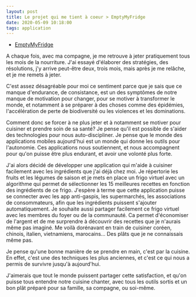 ```yaml
---
layout: post
title: Le projet qui me tient à coeur > EmptyMyFridge
date: 2020-05-09 10:18:00
tags: application
---
```


- [EmptyMyFridge](https://www.emptymyfridge.com)

A chaque fois, avec ma compagne, je me retrouve à jeter pratiquement tous les mois de la nourriture. J'ai essayé d'élaborer des stratégies, des résolutions, j'y arrive peut-être deux, trois mois, mais après je me relâche, et je me remets à jeter.

C'est assez désagréable pour moi ce sentiment parce que je sais que ce manque d'endurance, de consistance, est un des symptômes de notre manque de motivation pour changer, pour se motiver à transformer le monde, et notamment à se préparer à des choses comme des épidémies, l'accélération de perte de biodiversité ou les violences et les dominations.

Comment donc se forcer à ne plus jeter et à notamment se motiver pour cuisiner et prendre soin de sa santé? Je pense qu'il est possible de s'aider des technologies pour nous auto-discipliner. Je pense que le monde des applications mobiles aujourd'hui est un monde qui donne les outils pour l'autonomie. Ces applications nous soutiennent, et nous accompagnent pour qu'on puisse être plus endurant, et avoir une volonté plus forte.

J'ai alors décidé de développer une application qui m'aide à cuisiner facilement avec les ingrédients que j'ai déjà chez moi. Je répertorie les fruits et les légumes de saison et je mets en place un frigo virtuel avec un algorithme qui permet de sélectionner les 15 meilleures recettes en fonction des ingrédients de ce frigo. J'espère à terme que cette application puisse se connecter avec les app anti-gaspis, les supermarchés, les associations de consommateurs, afin que les ingrédients puissent s'ajouter automatiquement. Je souhaite aussi partager facilement ce frigo virtuel avec les membres du foyer ou de la communauté. Ca permet d'économiser de l'argent et de me surprendre à découvrir des recettes que je n'aurais même pas imaginé. Me voilà dorénavant en train de cuisiner coréen, chinois, italien, vietnamiens, marocains... Des plâts que je ne connaissais même pas.

Je pense qu'une bonne manière de se prendre en main, c'est par la cuisine. En effet, c'est une des techniques les plus anciennes, et c'est ce qui nous a permis de survivre jusqu'à aujourd'hui.

J'aimerais que tout le monde puissent partager cette satisfaction, et qu'on puisse tous entendre notre cuisine chanter, avec tous les outils sortis et un bon plât préparé pour sa famille, sa compagne, ou soi-même.
